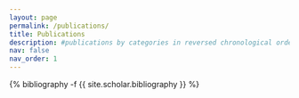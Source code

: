 ```yaml
---
layout: page
permalink: /publications/
title: Publications
description: #publications by categories in reversed chronological order. generated by jekyll-scholar.
nav: false
nav_order: 1
---
```

<!-- _pages/publications.md -->
<div class="publications">

{% bibliography -f {{ site.scholar.bibliography }} %}

</div>
